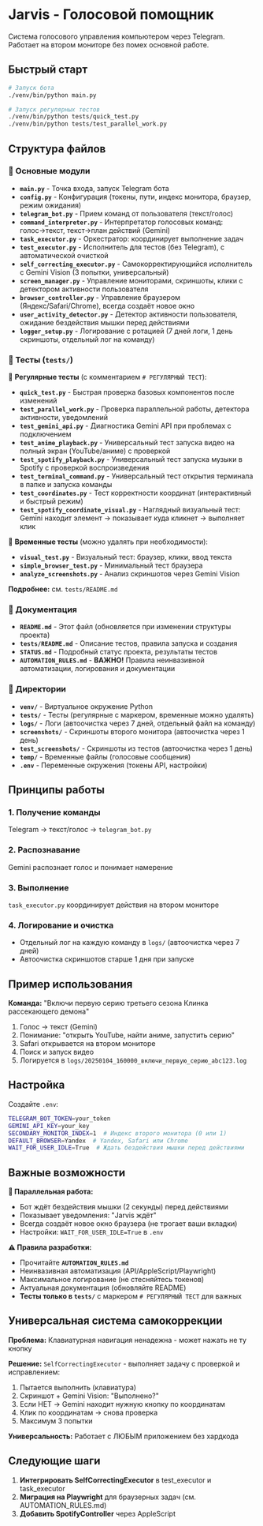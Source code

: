 # Jarvis - Голосовой помощник

Система голосового управления компьютером через Telegram. Работает на втором мониторе без помех основной работе.

## Быстрый старт

```bash
# Запуск бота
./venv/bin/python main.py

# Запуск регулярных тестов
./venv/bin/python tests/quick_test.py
./venv/bin/python tests/test_parallel_work.py
```

## Структура файлов

### 📁 Основные модули
- **`main.py`** - Точка входа, запуск Telegram бота
- **`config.py`** - Конфигурация (токены, пути, индекс монитора, браузер, режим ожидания)
- **`telegram_bot.py`** - Прием команд от пользователя (текст/голос)
- **`command_interpreter.py`** - Интерпретатор голосовых команд: голос→текст, текст→план действий (Gemini)
- **`task_executor.py`** - Оркестратор: координирует выполнение задач
- **`test_executor.py`** - Исполнитель для тестов (без Telegram), с автоматической очисткой
- **`self_correcting_executor.py`** - Самокорректирующийся исполнитель с Gemini Vision (3 попытки, универсальный)
- **`screen_manager.py`** - Управление мониторами, скриншоты, клики с детектором активности пользователя
- **`browser_controller.py`** - Управление браузером (Яндекс/Safari/Chrome), всегда создаёт новое окно
- **`user_activity_detector.py`** - Детектор активности пользователя, ожидание бездействия мышки перед действиями
- **`logger_setup.py`** - Логирование с ротацией (7 дней логи, 1 день скриншоты, отдельный лог на команду)

### 📁 Тесты (`tests/`)
📖 **Регулярные тесты** (с комментарием `# РЕГУЛЯРНЫЙ ТЕСТ`):
- **`quick_test.py`** - Быстрая проверка базовых компонентов после изменений
- **`test_parallel_work.py`** - Проверка параллельной работы, детектора активности, уведомлений
- **`test_gemini_api.py`** - Диагностика Gemini API при проблемах с подключением
- **`test_anime_playback.py`** - Универсальный тест запуска видео на полный экран (YouTube/аниме) с проверкой
- **`test_spotify_playback.py`** - Универсальный тест запуска музыки в Spotify с проверкой воспроизведения
- **`test_terminal_command.py`** - Универсальный тест открытия терминала в папке и запуска команды
- **`test_coordinates.py`** - Тест корректности координат (интерактивный и быстрый режим)
- **`test_spotify_coordinate_visual.py`** - Наглядный визуальный тест: Gemini находит элемент → показывает куда кликнет → выполняет клик

🧪 **Временные тесты** (можно удалять при необходимости):
- **`visual_test.py`** - Визуальный тест: браузер, клики, ввод текста
- **`simple_browser_test.py`** - Минимальный тест браузера
- **`analyze_screenshots.py`** - Анализ скриншотов через Gemini Vision

**Подробнее:** см. `tests/README.md`


### 📁 Документация
- **`README.md`** - Этот файл (обновляется при изменении структуры проекта)
- **`tests/README.md`** - Описание тестов, правила запуска и создания
- **`STATUS.md`** - Подробный статус проекта, результаты тестов
- **`AUTOMATION_RULES.md`** - **ВАЖНО!** Правила неинвазивной автоматизации, логирования и документации

### 📁 Директории
- **`venv/`** - Виртуальное окружение Python
- **`tests/`** - Тесты (регулярные с маркером, временные можно удалять)
- **`logs/`** - Логи (автоочистка через 7 дней, отдельный файл на команду)
- **`screenshots/`** - Скриншоты второго монитора (автоочистка через 1 день)
- **`test_screenshots/`** - Скриншоты из тестов (автоочистка через 1 день)
- **`temp/`** - Временные файлы (голосовые сообщения)
- **`.env`** - Переменные окружения (токены API, настройки)

## Принципы работы

### 1. Получение команды
Telegram → текст/голос → `telegram_bot.py`

### 2. Распознавание
Gemini распознает голос и понимает намерение

### 3. Выполнение
`task_executor.py` координирует действия на втором мониторе

### 4. Логирование и очистка
- Отдельный лог на каждую команду в `logs/` (автоочистка через 7 дней)
- Автоочистка скриншотов старше 1 дня при запуске


## Пример использования

**Команда:** "Включи первую серию третьего сезона Клинка рассекающего демона"
1. Голос → текст (Gemini)
2. Понимание: "открыть YouTube, найти аниме, запустить серию"
3. Safari открывается на втором мониторе
4. Поиск и запуск видео
5. Логируется в `logs/20250104_160000_включи_первую_серию_abc123.log`

## Настройка

Создайте `.env`:
```bash
TELEGRAM_BOT_TOKEN=your_token
GEMINI_API_KEY=your_key
SECONDARY_MONITOR_INDEX=1  # Индекс второго монитора (0 или 1)
DEFAULT_BROWSER=Yandex  # Yandex, Safari или Chrome
WAIT_FOR_USER_IDLE=True  # Ждать бездействия мышки перед действиями
```

## Важные возможности

**🤝 Параллельная работа:**
- Бот ждёт бездействия мышки (2 секунды) перед действиями
- Показывает уведомления: "Jarvis ждёт"
- Всегда создаёт новое окно браузера (не трогает ваши вкладки)
- Настройки: `WAIT_FOR_USER_IDLE=True` в `.env`

**⚠️ Правила разработки:**
- Прочитайте **`AUTOMATION_RULES.md`**
- Неинвазивная автоматизация (API/AppleScript/Playwright)
- Максимальное логирование (не стесняйтесь токенов)
- Актуальная документация (обновляйте README)
- **Тесты только в `tests/`** с маркером `# РЕГУЛЯРНЫЙ ТЕСТ` для важных

## Универсальная система самокоррекции

**Проблема:** Клавиатурная навигация ненадежна - может нажать не ту кнопку

**Решение:** `SelfCorrectingExecutor` - выполняет задачу с проверкой и исправлением:
1. Пытается выполнить (клавиатура)
2. Скриншот + Gemini Vision: "Выполнено?"
3. Если НЕТ → Gemini находит нужную кнопку по координатам
4. Клик по координатам → снова проверка
5. Максимум 3 попытки

**Универсальность:** Работает с ЛЮБЫМ приложением без хардкода

## Следующие шаги

1. **Интегрировать SelfCorrectingExecutor** в test_executor и task_executor
2. **Миграция на Playwright** для браузерных задач (см. AUTOMATION_RULES.md)
3. **Добавить SpotifyController** через AppleScript
